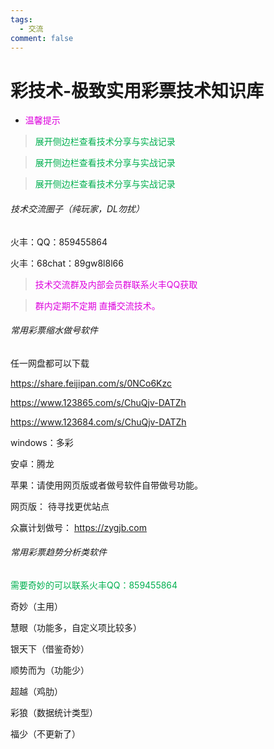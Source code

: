 ```yaml
---
tags:
  - 交流
comment: false
---
```

# 彩技术-极致实用彩票技术知识库


*   <font color="#dd00dd">温馨提示</font>
> <font color="#00b050">展开侧边栏查看技术分享与实战记录</font>


><font color="#00b050">展开侧边栏查看技术分享与实战记录</font>


><font color="#00b050">展开侧边栏查看技术分享与实战记录</font>

###### 技术交流圈子（纯玩家，DL勿扰）
  
  火丰：QQ：859455864
  
  火丰：68chat：89gw8l8l66

><font color="#dd00dd">技术交流群及内部会员群联系火丰QQ获取</font>

><font color="#dd00dd">群内定期不定期  直播交流技术。</font>

###### 常用彩票缩水做号软件

任一网盘都可以下载

https://share.feijipan.com/s/0NCo6Kzc

https://www.123865.com/s/ChuQjv-DATZh

https://www.123684.com/s/ChuQjv-DATZh

windows：多彩 

安卓：腾龙

苹果：请使用网页版或者做号软件自带做号功能。

网页版： 待寻找更优站点

众赢计划做号： https://zygjb.com

###### 常用彩票趋势分析类软件

<font color="#00b050">需要奇妙的可以联系火丰QQ：859455864</font>

奇妙（主用）

慧眼（功能多，自定义项比较多）

银天下（借鉴奇妙）

顺势而为（功能少）

超越（鸡肋）

彩狼（数据统计类型）

福少（不更新了）

